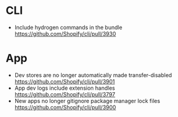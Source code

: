 # CLI

- Include hydrogen commands in the bundle https://github.com/Shopify/cli/pull/3930

# App

- Dev stores are no longer automatically made transfer-disabled https://github.com/Shopify/cli/pull/3901
- App dev logs include extension handles https://github.com/Shopify/cli/pull/3797
- New apps no longer gitignore package manager lock files https://github.com/Shopify/cli/pull/3900
